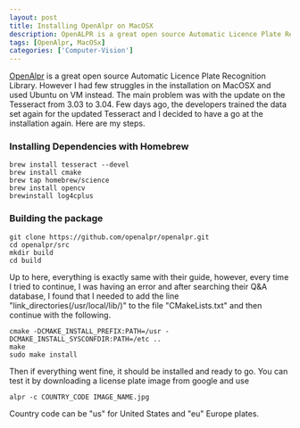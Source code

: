 ```yaml
---
layout: post
title: Installing OpenAlpr on MacOSX
description: OpenALPR is a great open source Automatic Licence Plate Recognition Library. However I had few struggles in the installation on MacOSX and used Ubuntu on VM instead.
tags: [OpenAlpr, MacOSx]
categories: ['Computer-Vision']
---
```


[OpenAlpr](https://github.com/openalpr/openalpr) is a great open source Automatic Licence Plate Recognition Library. However I had few struggles in the installation on MacOSX and used Ubuntu on VM instead. The main problem was with the update on the Tesseract from 3.03 to 3.04. Few days ago, the developers trained the data set again for the updated Tesseract and I decided to have a go at the installation again. Here are my steps.

### Installing Dependencies with Homebrew
    brew install tesseract --devel
    brew install cmake
    brew tap homebrew/science
    brew install opencv
    brewinstall log4cplus

### Building the package
    git clone https://github.com/openalpr/openalpr.git
    cd openalpr/src
    mkdir build
    cd build

Up to here, everything is exactly same with their guide, however, every time I tried to continue, I was having an error and after searching their Q&A database, I found that I needed to add the line "link_directories(/usr/local/lib/)" to the file "CMakeLists.txt" and then continue with the following.

    cmake -DCMAKE_INSTALL_PREFIX:PATH=/usr -DCMAKE_INSTALL_SYSCONFDIR:PATH=/etc ..
    make
    sudo make install

Then if everything went fine, it should be installed and ready to go. You can test it by downloading a license plate image from google and use

    alpr -c COUNTRY_CODE IMAGE_NAME.jpg

Country code can be "us" for United States and "eu" Europe plates.
